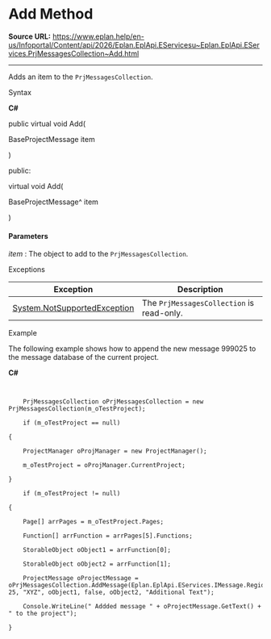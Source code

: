 # Add Method

**Source URL:** https://www.eplan.help/en-us/Infoportal/Content/api/2026/Eplan.EplApi.EServicesu~Eplan.EplApi.EServices.PrjMessagesCollection~Add.html

---

Adds an item to the `PrjMessagesCollection`.

Syntax

**C#**



public virtual void Add( 

   BaseProjectMessage item

)

public:

virtual void Add( 

   BaseProjectMessage^ item

)


#### Parameters

*item*
:   The object to add to the `PrjMessagesCollection`.

Exceptions

| Exception | Description |
| --- | --- |
| [System.NotSupportedException](#) | The `PrjMessagesCollection` is read-only. |

Example

The following example shows how to append the new message 999025 to the message database of the current project.

**C#**

```


    PrjMessagesCollection oPrjMessagesCollection = new PrjMessagesCollection(m_oTestProject);

    if (m_oTestProject == null)

{

    ProjectManager oProjManager = new ProjectManager();

    m_oTestProject = oProjManager.CurrentProject;

}

    if (m_oTestProject != null)

{

    Page[] arrPages = m_oTestProject.Pages;

    Function[] arrFunction = arrPages[5].Functions;

    StorableObject oObject1 = arrFunction[0];

    StorableObject oObject2 = arrFunction[1];

    ProjectMessage oProjectMessage = oPrjMessagesCollection.AddMessage(Eplan.EplApi.EServices.IMessage.Region.Externals, 25, "XYZ", oObject1, false, oObject2, "Additional Text");

    Console.WriteLine(" Addded message " + oProjectMessage.GetText() + " to the project");

}

```

